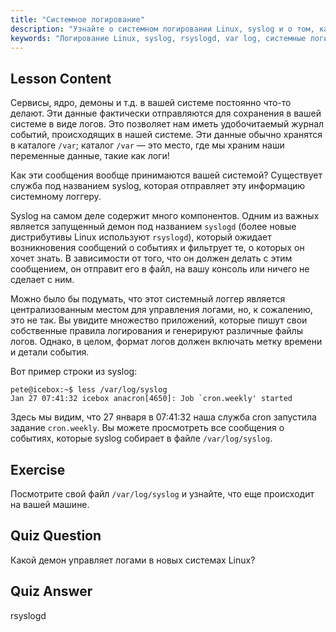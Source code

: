 ```yaml
---
title: "Системное логирование"
description: "Узнайте о системном логировании Linux, syslog и о том, как просматривать файлы логов в /var/log. Изучите rsyslogd и отслеживайте системные события с помощью этого руководства для начинающих."
keywords: "Логирование Linux, syslog, rsyslogd, var log, системные логи, руководство по Linux, руководство для начинающих"
---
```


## Lesson Content

Сервисы, ядро, демоны и т.д. в вашей системе постоянно что-то делают. Эти данные фактически отправляются для сохранения в вашей системе в виде логов. Это позволяет нам иметь удобочитаемый журнал событий, происходящих в нашей системе. Эти данные обычно хранятся в каталоге `/var`; каталог `/var` — это место, где мы храним наши переменные данные, такие как логи!

Как эти сообщения вообще принимаются вашей системой? Существует служба под названием syslog, которая отправляет эту информацию системному логгеру.

Syslog на самом деле содержит много компонентов. Одним из важных является запущенный демон под названием `syslogd` (более новые дистрибутивы Linux используют `rsyslogd`), который ожидает возникновения сообщений о событиях и фильтрует те, о которых он хочет знать. В зависимости от того, что он должен делать с этим сообщением, он отправит его в файл, на вашу консоль или ничего не сделает с ним.

Можно было бы подумать, что этот системный логгер является централизованным местом для управления логами, но, к сожалению, это не так. Вы увидите множество приложений, которые пишут свои собственные правила логирования и генерируют различные файлы логов. Однако, в целом, формат логов должен включать метку времени и детали события.

Вот пример строки из syslog:

```plaintext
pete@icebox:~$ less /var/log/syslog
Jan 27 07:41:32 icebox anacron[4650]: Job `cron.weekly' started
```

Здесь мы видим, что 27 января в 07:41:32 наша служба cron запустила задание `cron.weekly`. Вы можете просмотреть все сообщения о событиях, которые syslog собирает в файле `/var/log/syslog`.

## Exercise

Посмотрите свой файл `/var/log/syslog` и узнайте, что еще происходит на вашей машине.

## Quiz Question

Какой демон управляет логами в новых системах Linux?

## Quiz Answer

rsyslogd
